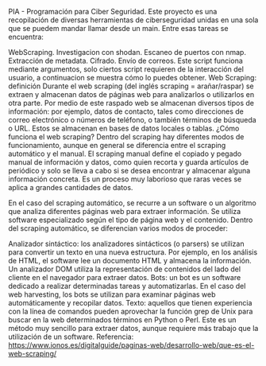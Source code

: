 PIA - Programación para Ciber Seguridad.
Este proyecto es una recopilación de diversas herramientas de ciberseguridad unidas en una sola que se puedem mandar llamar desde un main. Entre esas tareas se encuentra:

WebScraping.
Investigacion con shodan.
Escaneo de puertos con nmap.
Extracción de metadata.
Cifrado.
Envío de correos.
Este script funciona mediante argumentos, solo ciertos script requieren de la interacción del usuario, a continuacion se muestra cómo lo puedes obtener.
Web Scraping: definición
Durante el web scraping (del inglés scraping = arañar/raspar) se extraen y almacenan datos de páginas web para analizarlos o utilizarlos en otra parte. Por medio de este raspado web se almacenan diversos tipos de información: por ejemplo, datos de contacto, tales como direcciones de correo electrónico o números de teléfono, o también términos de búsqueda o URL. Estos se almacenan en bases de datos locales o tablas.
¿Cómo funciona el web scraping?
Dentro del scraping hay diferentes modos de funcionamiento, aunque en general se diferencia entre el scraping automático y el manual. El scraping manual define el copiado y pegado manual de información y datos, como quien recorta y guarda artículos de periódico y solo se lleva a cabo si se desea encontrar y almacenar alguna información concreta. Es un proceso muy laborioso que raras veces se aplica a grandes cantidades de datos.

En el caso del scraping automático, se recurre a un software o un algoritmo que analiza diferentes páginas web para extraer información. Se utiliza software especializado según el tipo de página web y el contenido. Dentro del scraping automático, se diferencian varios modos de proceder:

Analizador sintáctico: los analizadores sintácticos (o parsers) se utilizan para convertir un texto en una nueva estructura. Por ejemplo, en los análisis de HTML, el software lee un documento HTML y almacena la información. Un analizador DOM utiliza la representación de contenidos del lado del cliente en el navegador para extraer datos.
Bots: un bot es un software dedicado a realizar determinadas tareas y automatizarlas. En el caso del web harvesting, los bots se utilizan para examinar páginas web automáticamente y recopilar datos.
Texto: aquellos que tienen experiencia con la línea de comandos pueden aprovechar la función grep de Unix para buscar en la web determinados términos en Python o Perl. Este es un método muy sencillo para extraer datos, aunque requiere más trabajo que la utilización de un software.
Referencia: https://www.ionos.es/digitalguide/paginas-web/desarrollo-web/que-es-el-web-scraping/